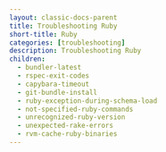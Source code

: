 ```yaml
---
layout: classic-docs-parent
title: Troubleshooting Ruby
short-title: Ruby
categories: [troubleshooting]
description: Troubleshooting Ruby
children:
  - bundler-latest
  - rspec-exit-codes
  - capybara-timeout
  - git-bundle-install
  - ruby-exception-during-schema-load
  - not-specified-ruby-commands
  - unrecognized-ruby-version
  - unexpected-rake-errors
  - rvm-cache-ruby-binaries
---
```

